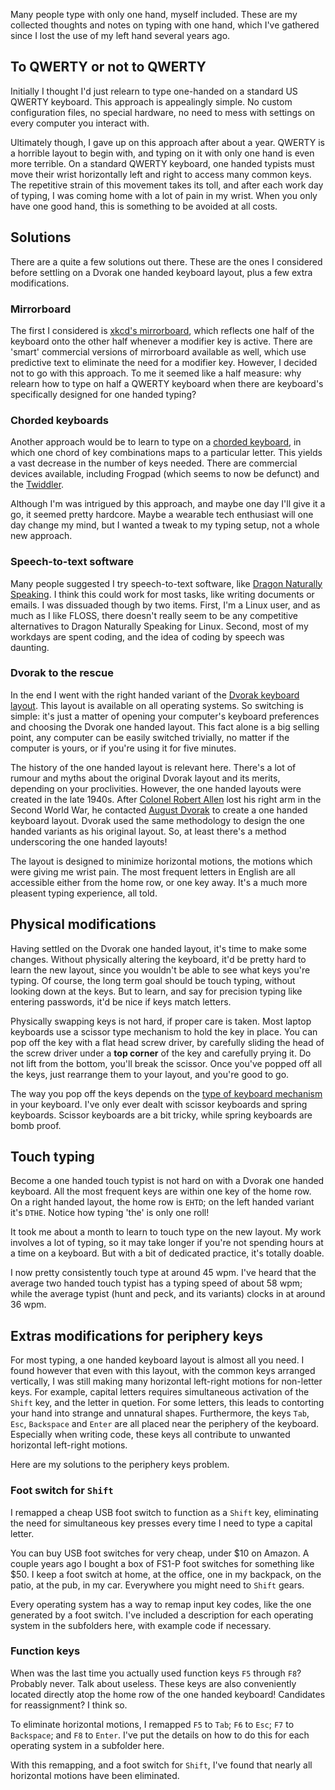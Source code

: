 Many people type with only one hand, myself included. These are my collected thoughts and
notes on typing with one hand, which I've gathered since I lost the use of my left
hand several years ago.

## To QWERTY or not to QWERTY
Initially I thought I'd just relearn to type one-handed on a standard US QWERTY
keyboard. This approach is appealingly simple. No custom configuration files,
no special hardware, no need to mess with settings on every computer you interact with.

Ultimately though, I gave up on this approach after about a year. QWERTY is a
horrible layout to begin with, and typing on it with only one hand is even more
terrible. On a standard QWERTY keyboard, one handed typists must move their
wrist horizontally left and right to access many common keys. The repetitive
strain of this movement takes its toll, and after each work day of typing, I
was coming home with a lot of pain in my wrist. When you only have one good hand, 
this is something to be avoided at all costs.

## Solutions
There are a quite a few solutions out there. These are the ones I considered
before settling on a Dvorak one handed keyboard layout, plus a few extra modifications.

### Mirrorboard
The first I considered is [xkcd's
mirrorboard](https://blog.xkcd.com/2007/08/14/mirrorboard-a-one-handed-keyboard-layout-for-the-lazy/),
which reflects one half of the keyboard onto the other half whenever a modifier
key is active. There are 'smart' commercial versions of mirrorboard available
as well, which use predictive text to eliminate the need for a modifier key.
However, I decided not to go with this approach. To me it seemed like a half
measure: why relearn how to type on half a QWERTY keyboard when there are
keyboard's specifically designed for one handed typing?

### Chorded keyboards
Another approach would be to learn to type on a [chorded
keyboard](https://en.wikipedia.org/wiki/Chorded_keyboard), in which one chord
of key combinations maps to a particular letter. This yields a vast decrease in
the number of keys needed. There are commercial devices available, including
Frogpad (which seems to now be defunct) and the
[Twiddler](https://twiddler.tekgear.com/).

Although I'm was intrigued by this
approach, and maybe one day I'll give it a go, it seemed pretty hardcore. Maybe
a wearable tech enthusiast will one day change my mind, but I wanted a tweak
to my typing setup, not a whole new approach.

### Speech-to-text software
Many people suggested I try speech-to-text software, like [Dragon Naturally Speaking](https://www.nuance.com/dragon.html). I think this could work for most tasks, like writing documents or emails. I was dissuaded though by two items. First, I'm a Linux user, and as much as I like FLOSS, there doesn't really seem to be any competitive alternatives to Dragon Naturally Speaking for Linux. Second, most of my workdays are spent coding, and the idea of coding by speech was daunting.

### Dvorak to the rescue
In the end I went with the right handed variant of the [Dvorak keyboard
layout](https://en.wikipedia.org/wiki/Dvorak_Simplified_Keyboard#One-handed_versions).
This layout is available on all operating systems. So switching is simple: it's just a matter of
opening your computer's keyboard preferences and choosing the Dvorak one handed
layout. This fact alone is a big selling point, any computer can be easily
switched trivially, no matter if the computer is yours, or if you're using it
for five minutes.

The history of the one handed layout is relevant here. There's a lot of
rumour and myths about the original Dvorak layout and its merits, depending on
your proclivities. However, the one handed layouts were created in the late
1940s. After [Colonel Robert
Allen](https://en.wikipedia.org/wiki/Robert_S._Allen) lost his right arm in the
Second World War, he contacted [August
Dvorak](https://en.wikipedia.org/wiki/August_Dvorak) to create a one handed
keyboard layout. Dvorak used the same methodology to design the one handed
variants as his original layout. So, at least there's a method underscoring the
one handed layouts!

The layout is designed to minimize horizontal motions, the motions which were
giving me wrist pain. The most frequent letters in English are all accessible
either from the home row, or one key away.  It's a much more pleasent
typing experience, all told.

## Physical modifications
Having settled on the Dvorak one handed layout, it's time to make some changes.
Without physically altering the keyboard, it'd be pretty hard to learn the
new layout, since you wouldn't be able to see what keys you're typing. Of course,
the long term goal should be touch typing, without looking down at the keys.
But to learn, and say for precision typing like entering passwords, it'd be
nice if keys match letters.

Physically swapping keys is not hard, if proper care is taken. Most laptop
keyboards use a scissor type mechanism to hold the key in place. You can pop
off the key with a flat head screw driver, by carefully sliding the head of the
screw driver under a __top corner__ of the key and carefully prying it. Do
not lift from the bottom, you'll break the scissor. Once you've popped off all
the keys, just rearrange them to your layout, and you're good to go.

The way you pop off the keys depends on the [type of keyboard
mechanism](https://en.wikipedia.org/wiki/Keyboard_technology) in your keyboard.
I've only ever dealt with scissor keyboards and spring keyboards. Scissor
keyboards are a bit tricky, while spring keyboards are bomb proof.

## Touch typing
Become a one handed touch typist is not hard on with a Dvorak one handed
keyboard. All the most frequent keys are within one key of the home row.  On a
right handed layout, the home row is `EHTD`; on the left handed variant it's
`DTHE`.  Notice how typing 'the' is only one roll!

It took me about a month to learn to touch type on the new layout. My work
involves a lot of typing, so it may take longer if you're not spending hours at
a time on a keyboard. But with a bit of dedicated practice, it's totally
doable.

I now pretty consistently touch type at around 45 wpm.
I've heard that the average two handed touch typist has a typing speed of about 58
wpm; while the average typist (hunt and peck, and its variants) clocks in at
around 36 wpm.

## Extras modifications for periphery keys
For most typing, a one handed keyboard layout is almost all you need. I found
however that even with this layout, with the common keys arranged vertically, I was
still making many horizontal left-right motions for non-letter keys. For
example, capital letters requires simultaneous activation of the `Shift` key,
and the letter in quetion.  For some letters, this leads to contorting your
hand into strange and unnatural shapes.  Furthermore, the keys `Tab`, `Esc`,
`Backspace` and `Enter` are all placed near the periphery of the keyboard.
Especially when writing code, these keys all contribute to unwanted horizontal
left-right motions.

Here are my solutions to the periphery keys problem.

### Foot switch for `Shift`
I remapped a cheap USB foot switch to function as a `Shift` key, eliminating
the need for simultaneous key presses every time I need to type a capital
letter.

You can buy USB foot switches for very cheap, under $10 on Amazon. A couple
years ago I bought a box of FS1-P foot switches for something like $50. I keep
a foot switch at home, at the office, one in my backpack, on the patio, at the
pub, in my car. Everywhere you might need to `Shift` gears.

Every operating system has a way to remap input key codes, like the one
generated by a foot switch. I've included a description for each operating system in the subfolders here, with example code if necessary.

### Function keys
When was the last time you actually used function keys `F5` through `F8`?
Probably never. Talk about useless. These keys are also conveniently located
directly atop the home row of the one handed keyboard! Candidates for
reassignment? I think so.

To eliminate horizontal motions, I remapped `F5` to `Tab`; `F6` to `Esc`; `F7`
to `Backspace`; and `F8` to `Enter`. I've put the details on how to do this for each operating
system in a subfolder here.

With this remapping, and a foot switch for `Shift`, I've found that nearly all
horizontal motions have been eliminated.
